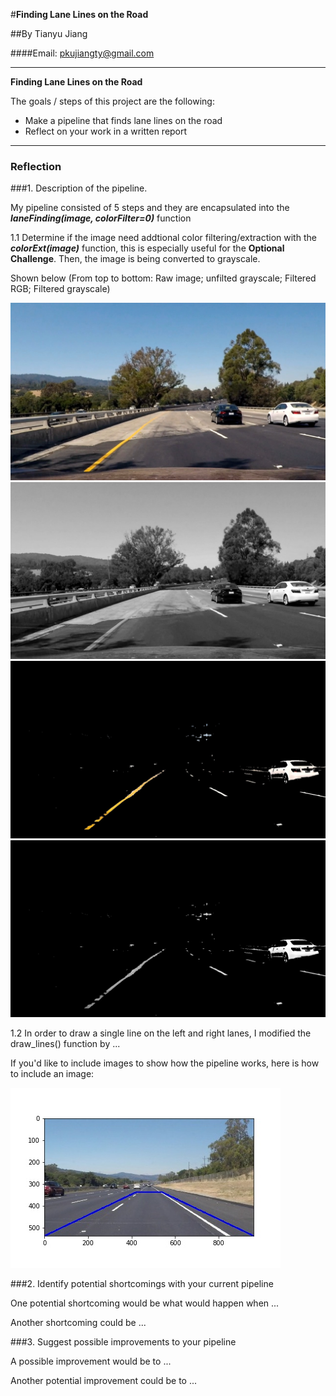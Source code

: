 #**Finding Lane Lines on the Road** 

##By Tianyu Jiang

####Email: pkujiangty@gmail.com

---

**Finding Lane Lines on the Road**

The goals / steps of this project are the following:
* Make a pipeline that finds lane lines on the road
* Reflect on your work in a written report


[image0]: ./test_images/region_of_interest.jpg "ROI"
[image1]: ./test_images/detected_solidWhiteCurve.jpg "SWC"
[image2]: ./test_images/detected_solidWhiteRight.jpg "SWR"
[image3]: ./test_images/detected_solidYellowCurve.jpg "SYC"
[image4]: ./test_images/detected_solidYellowCurve2.jpg "SYC2"
[image5]: ./test_images/detected_solidYellowLeft.jpg "SYL"
[image6]: ./test_images/detected_whiteCarLaneSwitch.jpg "WCLS"
[image7]: ./test_images/frame100.jpg "frame"
[image8]: ./test_images/frame100Gray.jpg "gray"
[image9]: ./test_images/frame100Filtered.jpg "filter"
[image10]: ./test_images/frame100FilteredGray.jpg "filtergray"

---

### Reflection

###1. Description of the pipeline.

My pipeline consisted of 5 steps and they are encapsulated into the _**laneFinding(image, colorFilter=0)**_ function

1.1 Determine if the image need addtional color filtering/extraction with the _**colorExt(image)**_ function, this is especially useful for the **Optional Challenge**. Then, the image is being converted to grayscale.

Shown below (From top to bottom: Raw image; unfilted grayscale; Filtered RGB; Filtered grayscale)

![image7] ![image8] ![image9] ![image10]


1.2 In order to draw a single line on the left and right lanes, I modified the draw_lines() function by ...

If you'd like to include images to show how the pipeline works, here is how to include an image: 

![image0]


###2. Identify potential shortcomings with your current pipeline


One potential shortcoming would be what would happen when ... 

Another shortcoming could be ...


###3. Suggest possible improvements to your pipeline

A possible improvement would be to ...

Another potential improvement could be to ...

